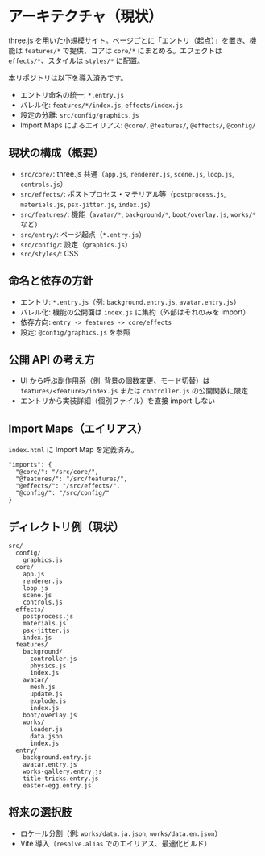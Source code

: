 # アーキテクチャ（現状）

three.js を用いた小規模サイト。ページごとに「エントリ（起点）」を置き、機能は `features/*` で提供、コアは `core/*` にまとめる。エフェクトは `effects/*`、スタイルは `styles/*` に配置。

本リポジトリは以下を導入済みです。
- エントリ命名の統一: `*.entry.js`
- バレル化: `features/*/index.js`, `effects/index.js`
- 設定の分離: `src/config/graphics.js`
- Import Maps によるエイリアス: `@core/`, `@features/`, `@effects/`, `@config/`

## 現状の構成（概要）

- `src/core/`: three.js 共通（`app.js`, `renderer.js`, `scene.js`, `loop.js`, `controls.js`）
- `src/effects/`: ポストプロセス・マテリアル等（`postprocess.js`, `materials.js`, `psx-jitter.js`, `index.js`）
- `src/features/`: 機能（`avatar/*`, `background/*`, `boot/overlay.js`, `works/*` など）
- `src/entry/`: ページ起点（`*.entry.js`）
- `src/config/`: 設定（`graphics.js`）
- `src/styles/`: CSS

## 命名と依存の方針

- エントリ: `*.entry.js`（例: `background.entry.js`, `avatar.entry.js`）
- バレル化: 機能の公開面は `index.js` に集約（外部はそれのみを import）
- 依存方向: `entry -> features -> core/effects`
- 設定: `@config/graphics.js` を参照

## 公開 API の考え方

- UI から呼ぶ副作用系（例: 背景の個数変更、モード切替）は `features/<feature>/index.js` または `controller.js` の公開関数に限定
- エントリから実装詳細（個別ファイル）を直接 import しない

## Import Maps（エイリアス）

`index.html` に Import Map を定義済み。

```
"imports": {
  "@core/": "/src/core/",
  "@features/": "/src/features/",
  "@effects/": "/src/effects/",
  "@config/": "/src/config/"
}
```

## ディレクトリ例（現状）

```
src/
  config/
    graphics.js
  core/
    app.js
    renderer.js
    loop.js
    scene.js
    controls.js
  effects/
    postprocess.js
    materials.js
    psx-jitter.js
    index.js
  features/
    background/
      controller.js
      physics.js
      index.js
    avatar/
      mesh.js
      update.js
      explode.js
      index.js
    boot/overlay.js
    works/
      loader.js
      data.json
      index.js
  entry/
    background.entry.js
    avatar.entry.js
    works-gallery.entry.js
    title-tricks.entry.js
    easter-egg.entry.js
```

## 将来の選択肢

- ロケール分割（例: `works/data.ja.json`, `works/data.en.json`）
- Vite 導入（`resolve.alias` でのエイリアス、最適化ビルド）
